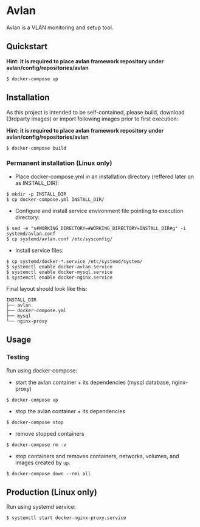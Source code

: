 # Avlan

Avlan is a VLAN monitoring and setup tool.

## Quickstart

**Hint: it is required to place avlan framework repository under avlan/config/repositories/avlan**
```console
$ docker-compose up
```

## Installation
As this project is intended to be self-contained, please build, download (3rdparty images) or import following images prior to first execution:

**Hint: it is required to place avlan framework repository under avlan/config/repositories/avlan**

```console
$ docker-compose build
```

### Permanent installation (Linux only)
  - Place docker-compose.yml in an installation directory (reffered later on as INSTALL_DIR):
```console
$ mkdir -p INSTALL_DIR
$ cp docker-compose.yml INSTALL_DIR/
```
  - Configure and install service environment file pointing to execution directory:
```
$ sed -e "s#WORKING_DIRECTORY=#WORKING_DIRECTORY=INSTALL_DIR#g" -i systemd/avlan.conf
$ cp systemd/avlan.conf /etc/sysconfig/ 
```
  - Install service files: 
```console
$ cp systemd/docker-*.service /etc/systemd/system/
$ systemctl enable docker-avlan.service
$ systemctl enable docker-mysql.service
$ systemctl enable docker-nginx.service
```
Final layout should look like this:
```console
INSTALL_DIR
├── avlan
├── docker-compose.yml
├── mysql
└── nginx-proxy
```

## Usage

### Testing 
Run using docker-compose:

* start the avlan container + its dependencies (mysql database, nginx-proxy)
```console
$ docker-compose up
```

* stop the avlan container + its dependencies
```console
$ docker-compose stop
```

* remove stopped containers
```console
$ docker-compose rm -v
```

* stop containers and removes containers, networks, volumes, and images created by ```up```. 
```console
$ docker-compose down --rmi all
```

## Production (Linux only)
Run using systemd service:
```console
$ systemctl start docker-nginx-proxy.service
``` 
